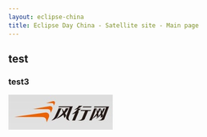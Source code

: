 ```yaml
---
layout: eclipse-china
title: Eclipse Day China - Satellite site - Main page
---
```


## test

### test3

![Funshion-logo-1.jpg](../Pictures/Funshion-logo-1.jpg)